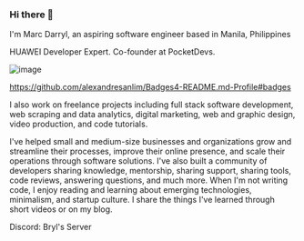 ### Hi there 👋


I'm Marc Darryl, an aspiring software engineer based in Manila, Philippines

HUAWEI Developer Expert. Co-founder at PocketDevs.

![image](https://github-readme-activity-graph.cyclic.app/graph?username={marcdalangin}&theme={github_dark})

https://github.com/alexandresanlim/Badges4-README.md-Profile#badges

I also work on freelance projects including full stack software development, web scraping and data analytics, digital marketing, web and graphic design, video production, and code tutorials.

I've helped small and medium-size businesses and organizations grow and streamline their processes, improve their online presence, and scale their operations through software solutions. I've also built a community of developers sharing knowledge, mentorship, sharing support, sharing tools, code reviews, answering questions, and much more. When I'm not writing code, I enjoy reading and learning about emerging technologies, minimalism, and startup culture. I share the things I've learned through short videos or on my blog.

Discord: Bryl's Server
<!--
**marcdalangin/marcdalangin** is a ✨ _special_ ✨ repository because its `README.md` (this file) appears on your GitHub profile.

Here are some ideas to get you started:

- 🔭 I’m currently working on ...
- 🌱 I’m currently learning ...
- 👯 I’m looking to collaborate on ...
- 🤔 I’m looking for help with ...
- 💬 Ask me about ...
- 📫 How to reach me: ...
- 😄 Pronouns: ...
- ⚡ Fun fact: ...
-->
